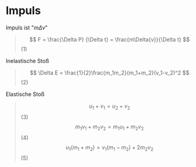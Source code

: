 # Impuls

Impuls ist "$m\Delta v$"

>$$ F = \frac{\Delta P} {\Delta t} = \frac{m\Delta{v}}{\Delta t} $$ (1)

Inelastische Stoß

>$$ \Delta E = \frac{1}{2}\frac{m_1m_2}{m_1+m_2}(v_1-v_2)^2 $$ (2)

Elastische Stoß

> $$ u_1+v_1 = u_2+v_2 $$ (3)
> $$ m_1v_1+m_2v_2 = m_1u_1+m_2v_2 $$ (4)
> $$ u_1(m_1+m_2) = v_1(m_1-m_2)+2m_2v_2 $$ (5)